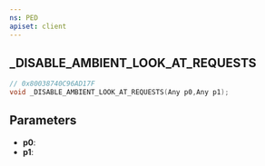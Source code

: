 ```yaml
---
ns: PED
apiset: client
---
```

## _DISABLE_AMBIENT_LOOK_AT_REQUESTS

```c
// 0x80038740C96AD17F
void _DISABLE_AMBIENT_LOOK_AT_REQUESTS(Any p0,Any p1);
```


## Parameters
* **p0**:
* **p1**:



